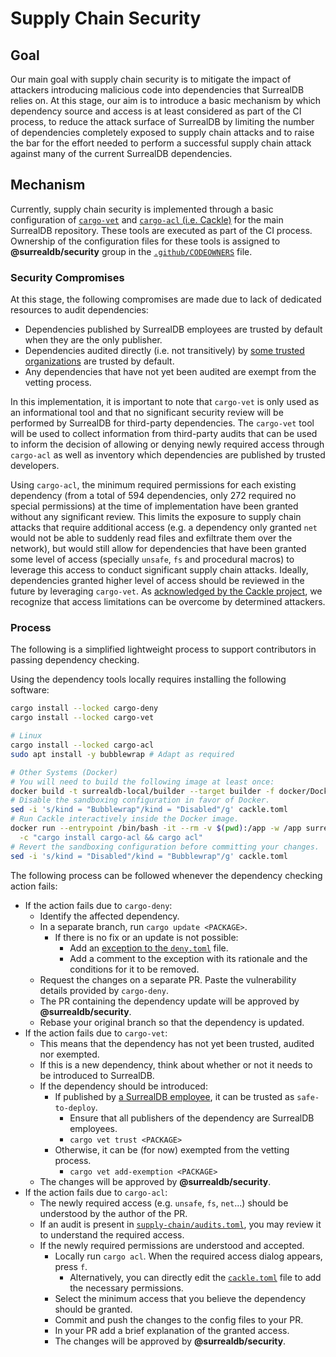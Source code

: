 # Supply Chain Security

## Goal

Our main goal with supply chain security is to mitigate the impact of attackers introducing malicious code into dependencies that SurrealDB relies on. At this stage, our aim is to introduce a basic mechanism by which dependency source and access is at least considered as part of the CI process, to reduce the attack surface of SurrealDB by limiting the number of dependencies completely exposed to supply chain attacks and to raise the bar for the effort needed to perform a successful supply chain attack against many of the current SurrealDB dependencies.

## Mechanism

Currently, supply chain security is implemented through a basic configuration of [`cargo-vet`](https://mozilla.github.io/cargo-vet/index.html) and [`cargo-acl` (i.e. Cackle)](https://github.com/cackle-rs/cackle) for the main SurrealDB repository. These tools are executed as part of the CI process. Ownership of the configuration files for these tools is assigned to **@surrealdb/security** group in the [`.github/CODEOWNERS`](https://github.com/surrealdb/surrealdb/blob/main/.github/CODEOWNERS) file.

### Security Compromises

At this stage, the following compromises are made due to lack of dedicated resources to audit dependencies:
- Dependencies published by SurrealDB employees are trusted by default when they are the only publisher.
- Dependencies audited directly (i.e. not transitively) by [some trusted organizations](https://raw.githubusercontent.com/bholley/cargo-vet/main/registry.toml) are trusted by default.
- Any dependencies that have not yet been audited are exempt from the vetting process.

In this implementation, it is important to note that `cargo-vet` is only used as an informational tool and that no significant security review will be performed by SurrealDB for third-party dependencies. The `cargo-vet` tool will be used to collect information from third-party audits that can be used to inform the decision of allowing or denying newly required access through `cargo-acl` as well as inventory which dependencies are published by trusted developers.

Using `cargo-acl`, the minimum required permissions for each existing dependency (from a total of 594 dependencies, only 272 required no special permissions) at the time of implementation have been granted without any significant review. This limits the exposure to supply chain attacks that require additional access (e.g. a dependency only granted `net` would not be able to suddenly read files and exfiltrate them over the network), but would still allow for dependencies that have been granted some level of access (specially `unsafe`, `fs` and procedural macros) to leverage this access to conduct significant supply chain attacks. Ideally, dependencies granted higher level of access should be reviewed in the future by leveraging `cargo-vet`. As [acknowledged by the Cackle project](https://github.com/cackle-rs/cackle/blob/main/SECURITY.md), we recognize that access limitations can be overcome by determined attackers.

### Process

The following is a simplified lightweight process to support contributors in passing dependency checking.

Using the dependency tools locally requires installing the following software:

```bash
cargo install --locked cargo-deny
cargo install --locked cargo-vet

# Linux
cargo install --locked cargo-acl
sudo apt install -y bubblewrap # Adapt as required

# Other Systems (Docker)
# You will need to build the following image at least once:
docker build -t surrealdb-local/builder --target builder -f docker/Dockerfile .
# Disable the sandboxing configuration in favor of Docker.
sed -i 's/kind = "Bubblewrap"/kind = "Disabled"/g' cackle.toml
# Run Cackle interactively inside the Docker image.
docker run --entrypoint /bin/bash -it --rm -v $(pwd):/app -w /app surrealdb-local/builder \
  -c "cargo install cargo-acl && cargo acl"
# Revert the sandboxing configuration before committing your changes.
sed -i 's/kind = "Disabled"/kind = "Bubblewrap"/g' cackle.toml
```

The following process can be followed whenever the dependency checking action fails:

- If the action fails due to `cargo-deny`:
  - Identify the affected dependency.
  - In a separate branch, run `cargo update <PACKAGE>`.
    - If there is no fix or an update is not possible:
      - Add an [exception to the `deny.toml`](https://github.com/surrealdb/surrealdb/blob/main/deny.toml#L64) file.
      - Add a comment to the exception with its rationale and the conditions for it to be removed.
  - Request the changes on a separate PR. Paste the vulnerability details provided by `cargo-deny`.
  - The PR containing the dependency update will be approved by **@surrealdb/security**.
  - Rebase your original branch so that the dependency is updated.
- If the action fails due to `cargo-vet`:
  - This means that the dependency has not yet been trusted, audited nor exempted.
  - If this is a new dependency, think about whether or not it needs to be introduced to SurrealDB.
  - If the dependency should be introduced:
    - If published by [a SurrealDB employee](https://github.com/orgs/surrealdb/people), it can be trusted as `safe-to-deploy`.
      - Ensure that all publishers of the dependency are SurrealDB employees.
      - `cargo vet trust <PACKAGE>`
    - Otherwise, it can be (for now) exempted from the vetting process.
      - `cargo vet add-exemption <PACKAGE>`
  - The changes will be approved by **@surrealdb/security**.
- If the action fails due to `cargo-acl`:
  - The newly required access (e.g. `unsafe`, `fs`, `net`...) should be understood by the author of the PR.
  - If an audit is present in [`supply-chain/audits.toml`](https://github.com/surrealdb/surrealdb/blob/main/supply-chain/audit.toml), you may review it to understand the required access.
  - If the newly required permissions are understood and accepted.
    - Locally run `cargo acl`. When the required access dialog appears, press `f`.
      - Alternatively, you can directly edit the [`cackle.toml`](https://github.com/surrealdb/surrealdb/blob/main/cackle.toml) file to add the necessary permissions.
    - Select the minimum access that you believe the dependency should be granted.
    - Commit and push the changes to the config files to your PR.
    - In your PR add a brief explanation of the granted access.
    - The changes will be approved by **@surrealdb/security**.

